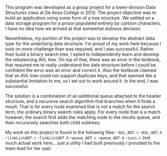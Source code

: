 This program was developed as a group project for a lower-division Data Structures class at De Anza College in 2013. The project objective was to build an application using some form of a tree structure. We settled on a data storage program for a prison populated entirely by cartoon characters. I have no idea how we arrived at that somewhat dubious decision.

Nevertheless, my portion of the project was to develop the abstract data type for the underlying data structure. I'm proud of my work here because I took on more challenge than was required, and I was successful. Rather than build a binary search tree, I opted to independently learn and develop the rebalancing AVL tree. On top of that, there was an error in the textbook, that required me to really understand the data structure before I could be confident the error _was_ an error and correct it. Also the textbook claimed that an AVL tree could not support duplicate keys, and that seemed like a substantial limitation to me, so I set out to work around it. In the end, I was successful.

The solution is a combination of an additional queue attached to the header structure, and a recursive search algorithm that branches when it finds a result. That is for every node examined that is _not_ a match for the search term, the ordinary binary search rules apply. For every node that _is_ a match however, the search first adds the matching node to the results queue, and then recursively searches both child subtrees.

My work on this project is found in the following files:
-`AVL_ADT.c`
-`AVL_ADT.h`
-`linkListADT.c`
-`linkListADT.h`
-`queue_ADT.c`
-`queue_ADT.h`
-`iain.c` (not much actual work here... just a utility I had built previously I provided to the team lead for her use)
